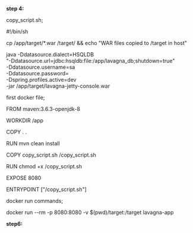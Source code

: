**step 4:**

copy_script.sh;

#!/bin/sh

cp /app/target/*.war /target/ && echo "WAR files copied to /target in host"

java -Ddatasource.dialect=HSQLDB \
  "-Ddatasource.url=jdbc:hsqldb:file:/app/lavagna_db;shutdown=true" \
  -Ddatasource.username=sa \
  -Ddatasource.password= \
  -Dspring.profiles.active=dev \
  -jar /app/target/lavagna-jetty-console.war




  first docker file;


FROM maven:3.6.3-openjdk-8

WORKDIR /app

COPY . .

RUN mvn clean install

COPY copy_script.sh /copy_script.sh

RUN chmod +x /copy_script.sh

EXPOSE 8080

ENTRYPOINT ["/copy_script.sh"]





docker run commands;

docker run --rm -p 8080:8080 -v $(pwd)/target:/target lavagna-app

**step6:**





